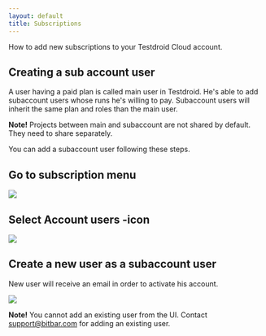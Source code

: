 ```yaml
---
layout: default
title: Subscriptions
---
```


How to add new subscriptions to your Testdroid Cloud account.

## Creating a sub account user

A user having a paid plan is called main user in Testdroid. He's able
to add subaccount users whose runs he's willing to pay. Subaccount
users will inherit the same plan and roles than the main user.
 
**Note!** Projects between main and subaccount are not shared by
  default. They need to share separately.
 
You can add a subaccount user following these steps.
 
## Go to subscription menu

![]({{site.baseurl}}/assets/testdroidCloudUI/subscriptions_link.png)

## Select Account users -icon

![]({{site.baseurl}}/assets/testdroidCloudUI/subscriptions_select_account.png)
 
## Create a new user as a subaccount user

New user will receive an email in order to activate his account.

![]({{site.baseurl}}/assets/testdroidCloudUI/subscriptions_create_new_user.png)

**Note!** You cannot add an existing user from the UI. Contact
  support@bitbar.com for adding an existing user.
